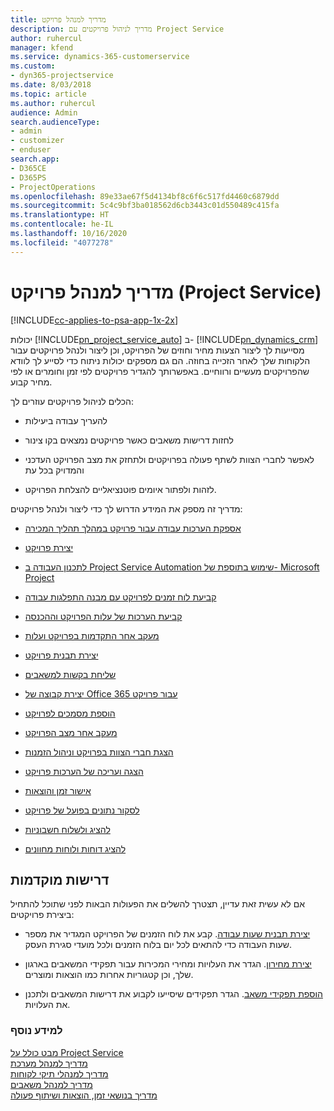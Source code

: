 ```yaml
---
title: מדריך למנהל פרויקט
description: מדריך לניהול פרויקטים עם Project Service
author: ruhercul
manager: kfend
ms.service: dynamics-365-customerservice
ms.custom:
- dyn365-projectservice
ms.date: 8/03/2018
ms.topic: article
ms.author: ruhercul
audience: Admin
search.audienceType:
- admin
- customizer
- enduser
search.app:
- D365CE
- D365PS
- ProjectOperations
ms.openlocfilehash: 89e33ae67f5d4134bf8c6f6c517fd4460c6879dd
ms.sourcegitcommit: 5c4c9bf3ba018562d6cb3443c01d550489c415fa
ms.translationtype: HT
ms.contentlocale: he-IL
ms.lasthandoff: 10/16/2020
ms.locfileid: "4077278"
---
```

# <a name="project-manager-guide-project-service"></a>מדריך למנהל פרויקט (Project Service)

[!INCLUDE[cc-applies-to-psa-app-1x-2x](../includes/cc-applies-to-psa-app-1x-2x.md)]

יכולות [!INCLUDE[pn_project_service_auto](../includes/pn-project-service-auto.md)] ב- [!INCLUDE[pn_dynamics_crm](../includes/pn-dynamics-crm.md)] מסייעות לך ליצור הצעות מחיר וחוזים של הפרויקט, וכן ליצור ולנהל פרויקטים עבור הלקוחות שלך לאחר הזכייה בחוזה. הם גם מספקים יכולות ניתוח כדי לסייע לך לוודא שהפרויקטים מעשיים ורווחיים. באפשרותך להגדיר פרויקטים לפי זמן וחומרים או לפי מחיר קבוע.  
  
 הכלים לניהול פרויקטים עוזרים לך:  
  
-   להעריך עבודה ביעילות  
  
-   לחזות דרישות משאבים כאשר פרויקטים נמצאים בקו צינור  
  
-   לאפשר לחברי הצוות לשתף פעולה בפרויקטים ולתחזק את מצב הפרויקט העדכני והמדויק בכל עת  
  
-   לזהות ולפתור איומים פוטנציאליים להצלחת הפרויקט.  
  
מדריך זה מספק את המידע הדרוש לך כדי ליצור ולנהל פרויקטים:  
  
-   [אספקת הערכות עבודה עבור פרויקט במהלך תהליך המכירה](../psa/provide-estimates-project-during-sales-process.md)  
  
-   [יצירת פרויקט](../psa/create-project.md)  
  
-   [שימוש בתוספת של ‏‫Project Service Automation‬ לתכנון העבודה ב- Microsoft Project](../psa/add-plan-work-microsoft-project.md)  
  
-   [קביעת לוח זמנים לפרויקט עם מבנה התפלגות עבודה](../psa/schedule-project-work-breakdown-structure.md)  
  
-   [‏‫‏‫קביעת הערכות של עלות הפרויקט וההכנסה](../psa/determine-project-cost-revenue-estimates.md)  
  
-   [מעקב אחר התקדמות בפרויקט ועלות](../psa/track-project-progress-cost.md)  
  
-   [יצירת תבנית פרויקט](../psa/create-project-template.md)  
  
-   [שליחת בקשות למשאבים](../psa/submit-resource-requests.md)  
  
-   [יצירת קבוצה של Office 365 עבור פרויקט](../psa/create-office-365-group-project.md)  
  
-   [‏‫הוספת מסמכים לפרויקט](../psa/add-documents-project.md)  
  
-   [‏‫מעקב אחר מצב הפרויקט](../psa/track-project-status.md)  
  
-   [הצגת חברי הצוות בפרויקט וניהול הזמנות](../psa/view-project-team-members-manage-bookings.md)  
  
-   [הצגה ועריכה של הערכות פרויקט](../psa/view-edit-project-estimates.md)  
  
-   [אישור זמן והוצאות](../psa/approve-time-expenses.md)  
  
-   [לסקור נתונים בפועל של פרויקט](../psa/review-project-actuals.md)  
  
-   [להציג ולשלוח חשבוניות](../psa/view-send-invoices.md)  
  
-   [להציג דוחות ולוחות מחוונים](../psa/view-dashboards-reports.md)  
  
## <a name="prerequisites"></a>דרישות מוקדמות  
 אם לא עשית זאת עדיין, תצטרך להשלים את הפעולות הבאות לפני שתוכל להתחיל ביצירת פרויקטים:  
  
-   [יצירת תבנית שעות עבודה](../psa/create-work-hours-template.md). קבע את לוח הזמנים של הפרויקט המגדיר את מספר שעות העבודה כדי להתאים לכל יום בלוח הזמנים ולכל מועדי סגירת העסק.  
  
-   [יצירת מחירון](../psa/create-price-list.md). הגדר את העלויות ומחירי המכירות עבור תפקידי המשאבים בארגון שלך, וכן קטגוריות אחרות כמו הוצאות ומוצרים.  
  
-   [הוספת תפקידי משאב](../psa/add-resource-roles.md). הגדר תפקידים שיסייעו לקבוע את דרישות המשאבים ולתכנן את העלויות.  
  
### <a name="see-also"></a>למידע נוסף  
 [מבט כולל על Project Service](../psa/overview.md)   
 [מדריך למנהל מערכת](../psa/admin-guide.md)   
 [מדריך למנהלי תיקי לקוחות](../psa/account-manager-guide.md)   
 [מדריך למנהל משאבים](../psa/resource-manager-guide.md)   
 [‏‫מדריך בנושאי זמן, הוצאות ושיתוף פעולה](../psa/time-expense-collaboration-guide.md)

